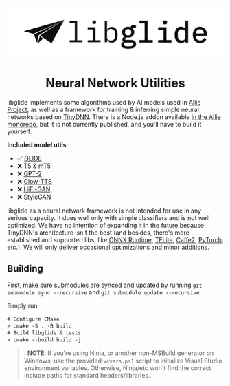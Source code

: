 <div align=center>
	<img src="docs/assets/libglide-banner.png" width="1000" alt="libglide">
	<h1>Neural Network Utilities</h1>
</div>

libglide implements some algorithms used by AI models used in [Allie Project](https://github.com/allie-project/allie), as well as a framework for training & inferring simple neural networks based on [TinyDNN](https://github.com/tiny-dnn). There is a Node.js addon available [in the Allie monorepo](https://github.com/allie-project/allie/tree/master/packages/glide), but it is not currently published, and you'll have to build it yourself.

**Included model utils**:
- ✅ [GLIDE](https://arxiv.org/abs/2112.10741)
- ❌ [T5](https://arxiv.org/abs/1910.10683) & [mT5](https://arxiv.org/abs/2010.11934)
- ❌ [GPT-2](https://d4mucfpksywv.cloudfront.net/better-language-models/language-models.pdf)
- ❌ [Glow-TTS](https://arxiv.org/abs/2005.11129)
- ❌ [HiFi-GAN](https://arxiv.org/abs/2010.05646)
- ❌ [StyleGAN](https://arxiv.org/abs/1812.04948)

libglide as a neural network framework is not intended for use in any serious capacity. It does well only with simple classifiers and is not well optimized. We have no intention of expanding it in the future because TinyDNN's architecture isn't the best (and besides, there's more established and supported libs, like [ONNX Runtime](https://onnxruntime.ai), [TFLite](https://www.tensorflow.org/lite/), [Caffe2](https://caffe2.ai), [PyTorch](https://pytorch.org), etc.). We will only deliver occasional optimizations and minor additions.

## Building
First, make sure submodules are synced and updated by running `git submodule sync --recursive` and `git submodule update --recursive`.

Simply run:

```shell
# Configure CMake
> cmake -S . -B build
# Build libglide & tests
> cmake --build build -j
```

> ℹ️ **NOTE**: If you're using Ninja, or another non-MSBuild generator on Windows, use the provided `vcvars.ps1` script to initialize Visual Studio environment variables. Otherwise, Ninja/etc won't find the correct include paths for standard headers/libraries.